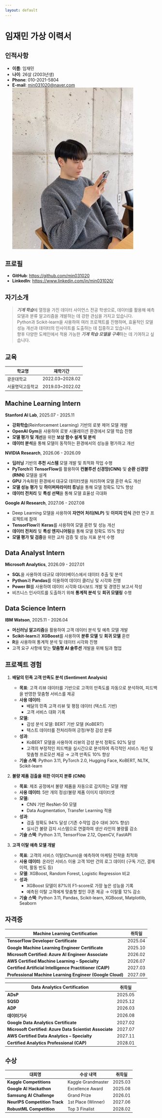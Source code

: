 ```yaml
---
layout: default
---
```

# 임재민 가상 이력서

## 인적사항
+ **이름**: 임재민
+ **나이**: 26살 (2003년생)
+ **Phone**: 010-2021-5804
+ **E-mail**: min031020@naver.com  
![본인](/me.jpg)






## 프로필
+ **GitHub**: <https://github.com/min031020>
+ **LinkedIn**: <https://www.linkedin.com/in/min031020/>

## 자기소개
>***기계 학습***에 열정을 가진 데이터 사이언스 전공 학생으로, 데이터를 활용해 예측 모델과 분류 알고리즘을 개발하는 데 강한 관심을 가지고 있습니다.  
>Python과 Scikit-learn을 사용하여 여러 프로젝트를 진행하며, 효율적인 모델 성능 개선과 데이터의 인사이트를 도출하는 데 집중하고 있습니다.  
>향후 다양한 도메인에서 적용 가능한 ***기계 학습 모델을 구축***하는 데 기여하고 싶습니다.

## 교육
|학교명          |재학기간       |
|---------------|:-------------:|
|광운대학교      |2022.03~2028.02|
|서울명덕고등학교|2019.03~2022.02|
    
## **Machine Learning Intern**  
 
**Stanford AI Lab**, 2025.07 - 2025.11  
- **강화학습**(Reinforcement Learning) 기반의 로봇 제어 모델 개발  
- **OpenAI Gym**을 사용하여 로봇 시뮬레이션 환경에서 모델 학습 진행  
- **모델 평가 및 개선**을 위한 **보상 함수 설계 및 분석**  
- **데이터 분석**을 통해 모델이 동작하는 환경에서의 성능을 평가하고 개선

**NVIDIA Research**, 2026.06 - 2026.09  
- **딥러닝** 기반의 **추천 시스템** 모델 개발 및 최적화 작업 수행  
- **PyTorch**와 **TensorFlow**를 활용하여 **컨볼루션 신경망(CNN)** 및 **순환 신경망(RNN)** 모델을 설계  
- **GPU** 가속화된 환경에서 대규모 데이터셋을 처리하며 모델 훈련 속도 개선  
- **모델 성능 평가** 및 **하이퍼파라미터 튜닝**을 통해 모델 정확도 12% 향상  
- **데이터 전처리** 및 **특성 선택**을 통해 모델 효율성 극대화

**Google AI Research**, 2027.06 - 2027.08  
- Deep Learning 모델을 사용하여 **자연어 처리(NLP)** 및 **이미지 인식** 관련 연구 프로젝트에 참여  
- **TensorFlow**와 **Keras**를 사용하여 모델 훈련 및 성능 개선  
- **데이터 전처리** 및 **특성 엔지니어링**을 통해 모델 정확도 15% 향상  
- **모델 평가 및 검증**을 위한 교차 검증 및 성능 지표 분석 수행 

## **Data Analyst Intern**  
**Microsoft Analytics**, 2026.09 - 2027.01  
- **SQL**을 사용하여 대규모 데이터베이스에서 데이터 추출 및 분석  
- **Python**과 **Pandas**를 이용하여 데이터 클리닝 및 시각화 진행  
- **Power BI**를 사용하여 데이터 시각화 대시보드 개발 및 경영진 보고서 작성  
- 비즈니스 인사이트를 도출하기 위해 **통계적 분석** 및 **회귀 모델링** 수행

## **Data Science Intern**  
**IBM Watson**, 2025.11 - 2026.04  
- **머신러닝 알고리즘**을 활용하여 고객 데이터 분석 및 예측 모델 개발  
- **Scikit-learn**과 **XGBoost**를 사용하여 **분류 모델** 및 **회귀 모델** 훈련  
- **R**을 사용하여 통계적 분석 및 데이터 시각화 진행  
- 고객 요구 사항에 맞는 **맞춤형 AI 솔루션** 개발을 위해 팀과 협업

## 프로젝트 경험

1. **배달의 민족 고객 만족도 분석 (Sentiment Analysis)**
   + **목표**: 고객 리뷰 데이터를 기반으로 고객의 만족도를 자동으로 분석하여, 피드백을 반영한 맞춤형 서비스를 제공  
   + **사용 데이터**: 
        + 배달의 민족 고객 리뷰 및 평점 데이터 (텍스트 기반)
        + 고객 서비스 대화 기록  
   + **모델:** 
        + 감성 분석 모델: BERT 기반 모델 (KoBERT)
        + 텍스트 데이터를 전처리하여 긍정/부정 감성 분류    
    + **성과**: 
        + KoBERT 모델을 사용하여 리뷰의 감성 분석 정확도 92% 달성  
        + 고객의 부정적인 피드백을 실시간으로 분석하여 즉각적인 서비스 개선 및 맞춤형 프로모션 제공 → 고객 만족도 10% 향상  
    + **기술 스택**: Python 3.11, PyTorch 2.0, Hugging Face, KoBERT, NLTK, Scikit-learn

2. **불량 제품 검출을 위한 이미지 분류 (CNN)**
   + **목표**: 제조 공정에서 불량 제품을 자동으로 감지하는 모델 개발
   + **사용 데이터**: 5만 개의 정상/불량 제품 이미지 데이터셋
   + **모델:** 
        + CNN 기반 ResNet-50 모델
        + Data Augmentation, Transfer Learning 적용
    + **성과**: 
        + 검출 정확도 94% 달성 (기존 수작업 검수 대비 30% 향상)  
        + 실시간 불량 감지 시스템으로 연결하여 생산 라인의 불량률 감소 
    + **기술 스택**: Python 3.11, TensorFlow 2.12, OpenCV, FastAPI

3. **고객 이탈 예측 모델 개발**
   + **목표**: 고객의 서비스 이탈(Churn)을 예측하여 마케팅 전략을 최적화
   + **사용 데이터**: 온라인 서비스 이용 고객 10만 건의 로그 데이터 (구독 기간, 결제 이력, 활동 빈도 등)
   + **모델**: XGBoost, Random Forest, Logistic Regression 비교
   + **성과**:
       + XGBoost 모델이 87%의 F1-score로 가장 높은 성능을 기록
      + 예측된 이탈 고객에게 맞춤형 할인 쿠폰 제공 → 이탈률 12% 감소
   + **기술 스택**: Python 3.11, Pandas, Scikit-learn, XGBoost, Matplotlib, Seaborn


## 자격증

| Machine Learning Certification                            |  취득일  |
|-----------------------------------------------------------|:-------:|
| **TensorFlow Developer Certificate**                      | 2025.04 |
| **Google Machine Learning Engineer Certificate**          | 2025.10 |
| **Microsoft Certified: Azure AI Engineer Associate**      | 2026.02 |
| **AWS Certified Machine Learning – Specialty**            | 2026.07 |
| **Certified Artificial Intelligence Practitioner (CAIP)** | 2027.03 |
| **Professional Machine Learning Engineer (Google Cloud)** | 2027.09 |

| Data Analytics Certification                            |  취득일  |
|---------------------------------------------------------|:-------:|
| **ADsP**                                                | 2025.05 |
| **SQSD**                                                | 2025.12 |
| **ADP**                                                 | 2026.03 |
| **데이터기사**                                          | 2026.08 |
| **Google Data Analytics Certificate**                   | 2027.02 |
| **Microsoft Certified: Azure Data Scientist Associate** | 2027.07 |
| **AWS Certified Data Analytics – Specialty**            | 2027.11 |
| **Certified Analytics Professional (CAP)**              | 2028.01 |


## 수상
|             대회명             |        수상 내역          | 취득일  |
|-------------------------------|---------------------------|:-------:|
| **Kaggle Competitions**       | Kaggle Grandmaster        | 2025.03 |
| **Google AI Hackathon**       | Excellence Award          | 2025.08 |
| **Samsung AI Challenge**      | Grand Prize               | 2026.01 |
| **NeurIPS Competition Track** | 1st Place (Winner)        | 2027.06 |
| **RobustML Competition**      | Top 3 Finalist            | 2028.02 |
